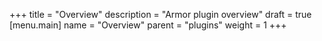 +++
title = "Overview"
description = "Armor plugin overview"
draft = true
[menu.main]
  name = "Overview"
  parent = "plugins"
  weight = 1
+++

<!-- ## Plugin Overview -->
